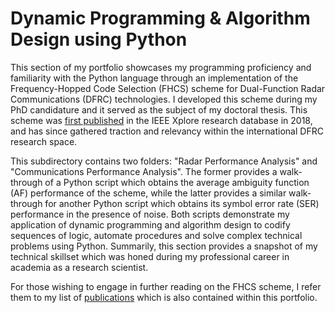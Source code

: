 # Dynamic Programming & Algorithm Design using Python

This section of my portfolio showcases my programming proficiency and familiarity with the Python language through an implementation of the Frequency-Hopped Code Selection (FHCS) scheme for Dual-Function Radar Communications (DFRC) technologies. I developed this scheme during my PhD candidature and it served as the subject of my doctoral thesis. This scheme was [first published](https://ieeexplore.ieee.org/abstract/document/8645212) in the IEEE Xplore research database in 2018, and has since gathered traction and relevancy within the international DFRC research space.
  
This subdirectory contains two folders: "Radar Performance Analysis" and "Communications Performance Analysis". The former provides a walk-through of a Python script which obtains the average ambiguity function (AF) performance of the scheme, while the latter provides a similar walk-through for another Python script which obtains its symbol error rate (SER) performance in the presence of noise. Both scripts demonstrate my application of dynamic programming and algorithm design to codify sequences of logic, automate procedures and solve complex technical problems using Python. Summarily, this section provides a snapshot of my technical skillset which was honed during my professional career in academia as a research scientist.

For those wishing to engage in further reading on the FHCS scheme, I refer them to my list of [publications](https://github.com/WilliamBaxter417/Publications) which is also contained within this portfolio.
